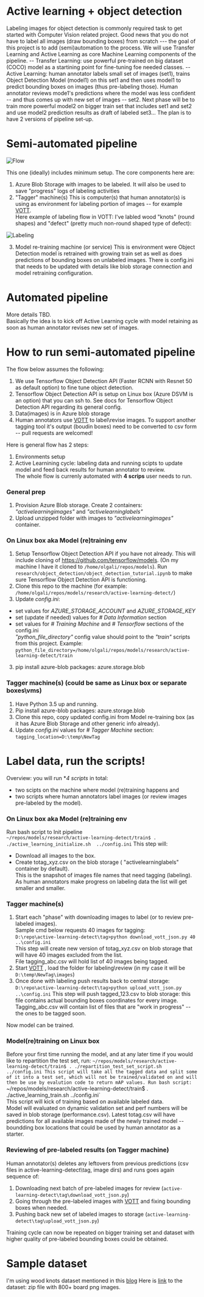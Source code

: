 # Active learning + object detection
Labeling images for object detection is commonly required task to get started with Computer Vision related project.
Good news that you do not have to label all images  (draw bounding boxes) from scratch --- the goal of this project is to add (semi)automation to the process.
We will use Transfer Learning and Active Learning as core Machine Learning  components of the pipeline.
 -- Transfer Learning: use powerful pre-trained on big dataset (COCO) model as a startining point for fine-tuning foe needed classes.
 -- Active Learning: human annotator labels small set of images (set1), trains Object Detection Model  (model1) on this set1 and then uses model1 to predict bounding boxes on images (thus pre-labeling those). Human annotator reviews mode1's predictions where the model was less confident -- and thus comes up with new set of images -- set2. Next phase will be to train more powerful model2 on bigger train set that includes set1 and set2 and use model2 prediction results as draft of labeled set3…
The plan is to have 2 versions of pipeline set-up.

# Semi-automated pipeline

![Flow](images/semi_automated.png)  

This one (ideally) includes minimum setup. The core components here are: 
1) Azure Blob Storage with images to be labeled.
It will also be used to save "progress" logs of labeling activities
2) "Tagger" machine(s) 
This is computer(s) that human annotator(s) is using as environment for labeling portion of images -- for example [VOTT](https://github.com/Microsoft/VoTT).  
Here example of labeling flow in VOTT: I've labled wood "knots" (round shapes) and "defect" (pretty much  non-round shaped type of defect):

![Labeling](images/VOTT_knot_defect.PNG)


3) Model re-training machine (or service)
This is environment were Object Detection model is retrained with growing train set as well as does predictions of bounding boxes on unlabeled images.
There is config.ini that needs to be updated with details like blob storage connection  and model retraining configuration. 

# Automated pipeline
More details TBD.  
Basically the idea is to kick off Active Learning cycle with model retaining as soon as human annotator revises new set of images.

# How to run semi-automated pipeline
The flow below assumes the following: 
1) We use Tensorflow Object Detection API (Faster RCNN with Resnet 50 as default option)  to fine tune object detection. 
2) Tensorflow Object Detection API is setup on Linux box (Azure DSVM is an option) that you can ssh to. See docs for Tensorflow Object Detection API regarding its general config.
3) Data(images) is in Azure blob storage
4) Human annotators use [VOTT](https://github.com/Microsoft/VoTT)  to label\revise images.  To support another tagging tool it's output (boudin boxes) need to be converted to csv form -- pull requests are welcomed!

Here is general flow has 2 steps:
1) Environments setup
2) Active Learnining cycle: labeling data and running scipts to update model and feed back results for human annotator to review.  
The whole flow is currenly automated with **4 scrips** user needs to run.


### General  prep
1) Provision Azure Blob storage. Create 2 containers: _"activelearningimages"_ and _"activelearninglabels"_
2) Upload unzipped folder with images to  _"activelearningimages"_ container.


### On Linux box aka Model (re)training env
1) Setup Tensorflow Object Detection API if you have not already.
This will include cloning of https://github.com/tensorflow/models. (On my machine I have it cloned to `/home/olgali/repos/models`).
 Run `research/object_detection/object_detection_tutorial.ipynb` to make sure Tensorflow Object Detection API is functioning.
2) Clone this repo to the machine (for example: `/home/olgali/repos/models/research/active-learning-detect/`)
3)  Update _config.ini_: 
  - set values for _AZURE_STORAGE_ACCOUNT_ and _AZURE_STORAGE_KEY_
  - set (update if needed) values for _# Data Information_ section
 -  set values for _# Training Machine_ and _# Tensorflow_ sections of the config.ini  
 _"python_file_directory"_ config value should point to the _"train"_ scripts from this project.
Example:  
`python_file_directory=/home/olgali/repos/models/research/active-learning-detect/train`
3) pip install azure-blob packages: azure.storage.blob

### Tagger machine(s) (could be same as Linux box or separate boxes\vms)
1) Have Python 3.5 up and running.
2) Pip install azure-blob packages: azure.storage.blob
3) Clone this repo, copy  updated config.ini from Model re-training box (as it has Azure Blob Storage and other generic info already).
4) Update  _config.ini_ values for _# Tagger Machine_ section:    
        `tagging_location=D:\temp\NewTag`
        
# Label data, run the scripts!
Overview: you will run **4 scripts* in total: 
- two scipts on the machine where model (re)training happens and 
- two scripts where human annotators label images (or review images pre-labeled by the model).

### On Linux box aka Model (re)training env
Run bash script to Init pipeline  
`~/repos/models/research/active-learning-detect/train$ . ./active_learning_initialize.sh  ../config.ini`
This step will:
- Download all images to the box.
- Create totag_xyz.csv on the blob storage ( "activelearninglabels" container by default).  
This is the snapshot of images file names that need tagging (labeling).  As human annotators make progress on labeling data the list will get smaller and smaller.

### Tagger machine(s)
1) Start each "phase" with downloading images to label (or to review pre-labeled images).  
Sample cmd below requests 40 images for tagging:  
`D:\repo\active-learning-detect\tag>python download_vott_json.py 40 ..\config.ini`  
This step will create new version of totag_xyz.csv on blob storage that will have 40 images excluded from the list.  
File tagging_abc.csv will hold list of 40 images being tagged.
2) Start [VOTT](https://github.com/Microsoft/VoTT) , load the folder for labeling\review (in my case it will be `D:\temp\NewTag\images`)
3) Once done with labeling push results back to central storage:  
 `D:\repo\active-learning-detect\tag>python upload_vott_json.py ..\config.ini`
This step will push tagged_123.csv to blob storage: this file contains actual bounding boxes coordinates for every image.  
Tagging_abc.csv will contain list of files that are "work in progress" -- the ones to be tagged soon.

  
Now model can be trained.

### Model(re)training on Linux box
Before your first time running the model, and at any later time if you would like to repartition the test set, run:
`~/repos/models/research/active-learning-detect/train$ . ./repartition_test_set_script.sh  ../config.ini
This script will take all the tagged data and split some of it into a test set, which will not be trained/validated on and will then be use by evalution code to return mAP values.
Run bash script:  
`~/repos/models/research/active-learning-detect/train$ . ./active_learning_train.sh  ../config.ini`  
This script will kick of training based on available labeled data.  
Model will evaluated on dynamic validation set and perf numbers will be saved in blob storage (performance.csv).
Latest totag.csv will have predictions for all available images made of the newly trained model -- boundding box locations that could be used by human annotator as a starter.

### Reviewing of pre-labeled results (on Tagger machine)
Human annotator(s) deletes any leftovers from previous predictions (csv files in active-learning-detect\tag, image dirs) and runs goes again sequence of:
1) Downloading next batch of pre-labeled images for review (`active-learning-detect\tag\download_vott_json.py`)
2) Going through the pre-labeled images with [VOTT](https://github.com/Microsoft/VoTT)  and fixing bounding boxes when needed.
3) Pushing back new set of labeled images to storage (`active-learning-detect\tag\upload_vott_json.py`) 

Training cycle can now be repeated on bigger training set and dataset with higher quality of pre-labeled bounding boxes could be obtained. 


# Sample dataset
I'm using wood knots dataset mentioned in this [blog](http://blog.revolutionanalytics.com/2017/09/wood-knots.html) 
Here is [link](https://olgaliakrepo.blob.core.windows.net/woodknots/board_images_png.zip) to the dataset: zip file with 800+ board png images.
 





